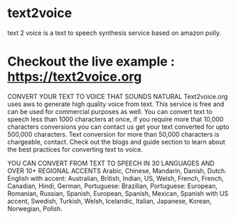 # text2voice
text 2 voice is a text to speech synthesis service based on amazon polly.<br>
# Checkout the live example : https://text2voice.org

CONVERT YOUR TEXT TO VOICE THAT SOUNDS NATURAL
Text2voice.org uses aws to generate high quality voice from text. This service is free and can be used for commercial purposes as well. You can convert text to speech less than 1000 characters at once, if you require more that 10,000 characters conversions you can contact us get your text converted for upto 500,000 characters. Text conversion for more than 50,000 characters is chargeable, contact. Check out the blogs and guide section to learn about the best practices for converting text to voice.

YOU CAN CONVERT FROM TEXT TO SPEECH IN 30 LANGUAGES AND OVER 10+ REGIONAL ACCENTS
Arabic, Chinese, Mandarin, Danish, Dutch. English with accent: Australian, British, Indian, US, Welsh, French, French, Canadian, Hindi, German, Portuguese: Brazilian, Portuguese: European, Romanian, Russian, Spanish, European, Spanish, Mexican, Spanish with US accent, Swedish, Turkish, Welsh, Icelandic, Italian, Japanese, Korean, Norwegian, Polish.
